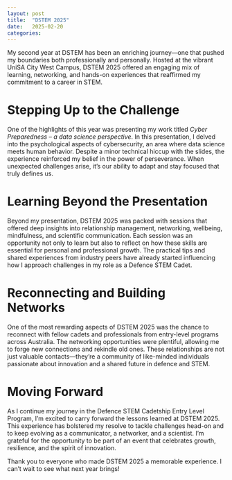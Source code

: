 ```yaml
---
layout: post
title:  "DSTEM 2025"
date:   2025-02-20
categories:
---
```


My second year at DSTEM has been an enriching journey—one that pushed my boundaries both professionally and personally. Hosted at the vibrant UniSA City West Campus, DSTEM 2025 offered an engaging mix of learning, networking, and hands-on experiences that reaffirmed my commitment to a career in STEM.

# Stepping Up to the Challenge

One of the highlights of this year was presenting my work titled *Cyber Preparedness – a data science perspective*. In this presentation, I delved into the psychological aspects of cybersecurity, an area where data science meets human behavior. Despite a minor technical hiccup with the slides, the experience reinforced my belief in the power of perseverance. When unexpected challenges arise, it’s our ability to adapt and stay focused that truly defines us.

# Learning Beyond the Presentation

Beyond my presentation, DSTEM 2025 was packed with sessions that offered deep insights into relationship management, networking, wellbeing, mindfulness, and scientific communication. Each session was an opportunity not only to learn but also to reflect on how these skills are essential for personal and professional growth. The practical tips and shared experiences from industry peers have already started influencing how I approach challenges in my role as a Defence STEM Cadet.

# Reconnecting and Building Networks

One of the most rewarding aspects of DSTEM 2025 was the chance to reconnect with fellow cadets and professionals from entry-level programs across Australia. The networking opportunities were plentiful, allowing me to forge new connections and rekindle old ones. These relationships are not just valuable contacts—they’re a community of like-minded individuals passionate about innovation and a shared future in defence and STEM.

# Moving Forward

As I continue my journey in the Defence STEM Cadetship Entry Level Program, I’m excited to carry forward the lessons learned at DSTEM 2025. This experience has bolstered my resolve to tackle challenges head-on and to keep evolving as a communicator, a networker, and a scientist. I’m grateful for the opportunity to be part of an event that celebrates growth, resilience, and the spirit of innovation.

Thank you to everyone who made DSTEM 2025 a memorable experience. I can’t wait to see what next year brings!
